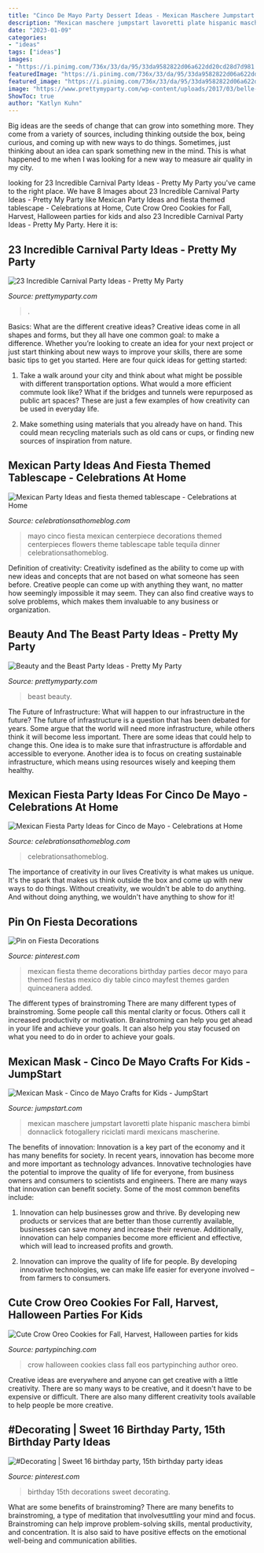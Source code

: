 ```yaml
---
title: "Cinco De Mayo Party Dessert Ideas - Mexican Maschere Jumpstart Lavoretti Plate Hispanic Maschera Bimbi Donnaclick Fotogallery Riciclati Mardi Mexicans Mascherine"
description: "Mexican maschere jumpstart lavoretti plate hispanic maschera bimbi donnaclick fotogallery riciclati mardi mexicans mascherine"
date: "2023-01-09"
categories:
- "ideas"
tags: ["ideas"]
images:
- "https://i.pinimg.com/736x/33/da/95/33da9582822d06a622dd20cd28d7d981.jpg"
featuredImage: "https://i.pinimg.com/736x/33/da/95/33da9582822d06a622dd20cd28d7d981.jpg"
featured_image: "https://i.pinimg.com/736x/33/da/95/33da9582822d06a622dd20cd28d7d981.jpg"
image: "https://www.prettymyparty.com/wp-content/uploads/2017/03/belle-cake.jpg"
ShowToc: true
author: "Katlyn Kuhn"
---
```



Big ideas are the seeds of change that can grow into something more. They come from a variety of sources, including thinking outside the box, being curious, and coming up with new ways to do things. Sometimes, just thinking about an idea can spark something new in the mind. This is what happened to me when I was looking for a new way to measure air quality in my city.

	

		
looking for 23 Incredible Carnival Party Ideas - Pretty My Party you've came to the right place. We have 8 Images about 23 Incredible Carnival Party Ideas - Pretty My Party like Mexican Party Ideas and fiesta themed tablescape - Celebrations at Home, Cute Crow Oreo Cookies for Fall, Harvest, Halloween parties for kids and also 23 Incredible Carnival Party Ideas - Pretty My Party. Here it is:
		
    
## 23 Incredible Carnival Party Ideas - Pretty My Party

<img loading=lazy src="https://www.prettymyparty.com/wp-content/uploads/2017/08/Carnival-Party-Table.jpg" onerror="this.onerror=null;this.src='https://tse4.mm.bing.net/th?id=OIP.oobAT2dDkZx-_ypLtuhKHQHaKY&amp;pid=15.1';" alt="23 Incredible Carnival Party Ideas - Pretty My Party">

_Source: prettymyparty.com_

>. 

	

Basics: What are the different creative ideas?
Creative ideas come in all shapes and forms, but they all have one common goal: to make a difference. Whether you’re looking to create an idea for your next project or just start thinking about new ways to improve your skills, there are some basic tips to get you started. Here are four quick ideas for getting started:
1. Take a walk around your city and think about what might be possible with different transportation options. What would a more efficient commute look like? What if the bridges and tunnels were repurposed as public art spaces? These are just a few examples of how creativity can be used in everyday life.

2. Make something using materials that you already have on hand. This could mean recycling materials such as old cans or cups, or finding new sources of inspiration from nature.

    
## Mexican Party Ideas And Fiesta Themed Tablescape - Celebrations At Home

<img loading=lazy src="https://celebrationsathomeblog.com/wp-content/uploads/2015/04/cinco-de-mayo-party-table-centerpiece.jpg" onerror="this.onerror=null;this.src='https://tse1.mm.bing.net/th?id=OIP.RGYello-KVds7BfHI68pawHaKT&amp;pid=15.1';" alt="Mexican Party Ideas and fiesta themed tablescape - Celebrations at Home">

_Source: celebrationsathomeblog.com_

>mayo cinco fiesta mexican centerpiece decorations themed centerpieces flowers theme tablescape table tequila dinner celebrationsathomeblog. 

	

Definition of creativity:
Creativity isdefined as the ability to come up with new ideas and concepts that are not based on what someone has seen before. Creative people can come up with anything they want, no matter how seemingly impossible it may seem. They can also find creative ways to solve problems, which makes them invaluable to any business or organization.

    
## Beauty And The Beast Party Ideas - Pretty My Party

<img loading=lazy src="https://www.prettymyparty.com/wp-content/uploads/2017/03/belle-cake.jpg" onerror="this.onerror=null;this.src='https://tse3.mm.bing.net/th?id=OIP.dpRo41_JA2fFI7hfCs3kWQHaKs&amp;pid=15.1';" alt="Beauty and the Beast Party Ideas - Pretty My Party">

_Source: prettymyparty.com_

>beast beauty. 

	

The Future of Infrastructure: What will happen to our infrastructure in the future?
The future of infrastructure is a question that has been debated for years. Some argue that the world will need more infrastructure, while others think it will become less important. There are some ideas that could help to change this. One idea is to make sure that infrastructure is affordable and accessible to everyone. Another idea is to focus on creating sustainable infrastructure, which means using resources wisely and keeping them healthy.

    
## Mexican Fiesta Party Ideas For Cinco De Mayo - Celebrations At Home

<img loading=lazy src="https://celebrationsathomeblog.com/wp-content/uploads/2015/04/cinco-de-mayo-party-table-ideas.jpg" onerror="this.onerror=null;this.src='https://tse2.mm.bing.net/th?id=OIP.z2vTGG2KLwcKtIzGIXnLawHaKW&amp;pid=15.1';" alt="Mexican Fiesta Party Ideas for Cinco de Mayo - Celebrations at Home">

_Source: celebrationsathomeblog.com_

>celebrationsathomeblog. 

	

The importance of creativity in our lives
Creativity is what makes us unique. It's the spark that makes us think outside the box and come up with new ways to do things. Without creativity, we wouldn't be able to do anything. And without doing anything, we wouldn't have anything to show for it!

    
## Pin On Fiesta Decorations

<img loading=lazy src="https://i.pinimg.com/736x/33/da/95/33da9582822d06a622dd20cd28d7d981.jpg" onerror="this.onerror=null;this.src='https://tse1.mm.bing.net/th?id=OIP.M9RFcogUE5TH60jrnYcaWgHaNK&amp;pid=15.1';" alt="Pin on Fiesta Decorations">

_Source: pinterest.com_

>mexican fiesta theme decorations birthday parties decor mayo para themed fiestas mexico diy table cinco mayfest themes garden quinceanera added. 

	

The different types of brainstroming
There are many different types of brainstroming. Some people call this mental clarity or focus. Others call it increased productivity or motivation. Brainstroming can help you get ahead in your life and achieve your goals. It can also help you stay focused on what you need to do in order to achieve your goals.

    
## Mexican Mask - Cinco De Mayo Crafts For Kids - JumpStart

<img loading=lazy src="https://m.jumpstart.com/JumpstartNew/Images/sne/Cinco-de-Mayo/mexican-mask/Mexican-Mask-10.jpg" onerror="this.onerror=null;this.src='https://tse2.mm.bing.net/th?id=OIP.QXR38ce8CTWFc6uwZWXFUwHaGY&amp;pid=15.1';" alt="Mexican Mask - Cinco de Mayo Crafts for Kids - JumpStart">

_Source: jumpstart.com_

>mexican maschere jumpstart lavoretti plate hispanic maschera bimbi donnaclick fotogallery riciclati mardi mexicans mascherine. 

	

The benefits of innovation:
Innovation is a key part of the economy and it has many benefits for society. In recent years, innovation has become more and more important as technology advances. Innovative technologies have the potential to improve the quality of life for everyone, from business owners and consumers to scientists and engineers.
There are many ways that innovation can benefit society. Some of the most common benefits include: 

1. Innovation can help businesses grow and thrive. By developing new products or services that are better than those currently available, businesses can save money and increase their revenue. Additionally, innovation can help companies become more efficient and effective, which will lead to increased profits and growth. 

2. Innovation can improve the quality of life for people. By developing innovative technologies, we can make life easier for everyone involved – from farmers to consumers.

    
## Cute Crow Oreo Cookies For Fall, Harvest, Halloween Parties For Kids

<img loading=lazy src="https://partypinching.com/wp-content/uploads/2016/11/3-5.jpg" onerror="this.onerror=null;this.src='https://tse1.mm.bing.net/th?id=OIP.HyM76XU838CYNcRknFhUXwHaHa&amp;pid=15.1';" alt="Cute Crow Oreo Cookies for Fall, Harvest, Halloween parties for kids">

_Source: partypinching.com_

>crow halloween cookies class fall eos partypinching author oreo. 

	

Creative ideas are everywhere and anyone can get creative with a little creativity. There are so many ways to be creative, and it doesn't have to be expensive or difficult. There are also many different creativity tools available to help people be more creative.

    
## #Decorating | Sweet 16 Birthday Party, 15th Birthday Party Ideas

<img loading=lazy src="https://i.pinimg.com/736x/de/b8/25/deb8257fe7613766a51aed7a934bcd18.jpg" onerror="this.onerror=null;this.src='https://tse2.mm.bing.net/th?id=OIP.7z5PpQZM2DiJUW5hYNVPIgHaHa&amp;pid=15.1';" alt="#Decorating | Sweet 16 birthday party, 15th birthday party ideas">

_Source: pinterest.com_

>birthday 15th decorations sweet decorating. 

	

What are some benefits of brainstroming?
There are many benefits to brainstroming, a type of meditation that involvesuttling your mind and focus. Brainstroming can help improve problem-solving skills, mental productivity, and concentration. It is also said to have positive effects on the emotional well-being and communication abilities.

